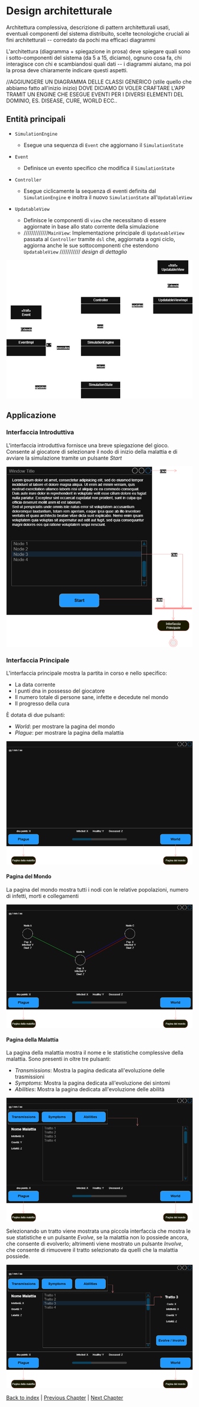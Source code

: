 # Design architetturale
Architettura complessiva, 
descrizione di pattern architetturali usati, 
eventuali componenti del sistema distribuito,
scelte tecnologiche cruciali ai fini architetturali -- corredato da pochi ma efficaci diagrammi

L'architettura (diagramma + spiegazione in prosa) deve spiegare quali sono i sotto-componenti del sistema
(da 5 a 15, diciamo), ognuno cosa fa, chi interagisce con chi e scambiandosi quali dati -- i diagrammi aiutano,
ma poi la prosa deve chiaramente indicare questi aspetti.

//AGGIUNGERE UN DIAGRAMMA DELLE CLASSI GENERICO (stile quello che abbiamo fatto all'inizio inizio)
DOVE DICIAMO DI VOLER CRAFTARE L'APP TRAMIT UN ENGINE CHE ESEGUE EVENTI PER I DIVERSI ELEMENTI DEL DOMINIO,
ES. DISEASE, CURE, WORLD ECC..

## Entità principali

- `SimulationEngine`
  - Esegue una sequenza di `Event` che aggiornano il `SimulationState`

- `Event`
  - Definisce un evento specifico che modifica il `SimulationState`  

- `Controller`
  - Esegue ciclicamente la sequenza di eventi definita dal `SimulationEngine` e inoltra il nuovo
  `SimulationState` all'`UpdatableView`

- `UpdatableView`
  - Definisce le componenti di `view` che necessitano di essere aggiornate in base
  allo stato corrente della simulazione  
  - /////////////`MainView`: Implementazione principale di `UpdateableView` passata al `Controller`
  tramite `dsl` che, aggiornata a ogni ciclo, aggiorna anche le sue sottocomponenti che
  estendono `UpdatableView` /////////// *design di dettaglio*

<img src="generalArc.drawio.png" alt="drawing" style="max-height:600px;"/>

## Applicazione
### Interfaccia Introduttiva
L'interfaccia introduttiva fornisce una breve spiegazione del gioco.
Consente al giocatore di selezionare il nodo di inizio della malattia e di avviare
la simulazione tramite un pulsante *Start*

<img src="IntroPopup.drawio.png" alt="drawing" style="max-height:600px;"/>

### Interfaccia Principale
L'interfaccia principale mostra la partita in corso e nello specifico:
- La data corrente
- I punti dna in possesso del giocatore
- Il numero totale di persone sane, infette e decedute nel mondo
- Il progresso della cura

È dotata di due pulsanti:
- *World*: per mostrare la pagina del mondo 
- *Plague*: per mostrare la pagina della malattia

<img src="MainPage.drawio.png" alt="drawing" style="max-height:600px;"/>


#### Pagina del Mondo
La pagina del mondo mostra tutti i nodi con le relative popolazioni, numero di infetti,
morti e collegamenti

<img src="WorldPage.drawio.png" alt="drawing" style="max-height:600px;"/>

#### Pagina della Malattia
La pagina della malattia mostra il nome e le statistiche complessive della malattia.
Sono presenti in oltre tre pulsanti:
- *Transmissions*: Mostra la pagina dedicata all'evoluzione delle trasmissioni
- *Symptoms*: Mostra la pagina dedicata all'evoluzione dei sintomi
- *Abilities*: Mostra la pagina dedicata all'evoluzione delle abilità

<img src="PlagueView.drawio.png" alt="drawing" style="max-height:600px;"/>

Selezionando un tratto viene mostrata una piccola interfaccia che mostra le sue statistiche
e un pulsante *Evolve*, se la malattia non lo possiede ancora, che
consente di evolverlo; altrimenti viene mostrato un pulsante *Involve*,
che consente di rimuovere il tratto selezionato da quelli che la malattia possiede.

<img src="TraitDetail.drawio.png" alt="drawing" style="max-height:600px;"/>


[Back to index](../index.md) |
[Previous Chapter](../2-requirement-specification/req.md) |
[Next Chapter](../4-detailed-design/design.md)